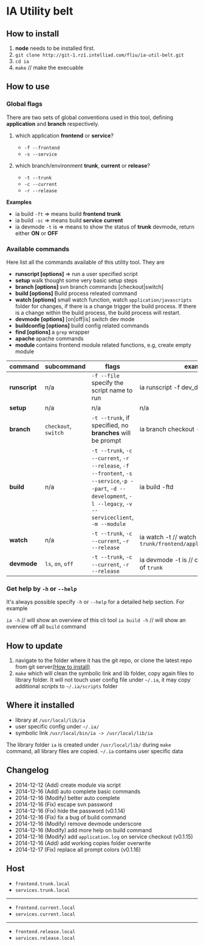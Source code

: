 # IA Utility belt

## How to install

1. **node** needs to be installed first.
2. `git clone http://git-1.rz1.intelliad.com/fliu/ia-util-belt.git`
3. `cd ia`
4. `make` // make the execuable

## How to use

### Global flags

There are two sets of global conventions used in this tool, defining **application** and **branch** respectively.

1. which application **frontend** or **service**?

    * `-f --frontend`
    * `-s --service`


2. which branch/environment **trunk**, **current** or **release**?

    * `-t --trunk`
    * `-c --current`
    * `-r --release`

**Examples**

* ia build `-ft` => means build **frontend** **trunk**
* ia build `-sc` => means build **service** **current**
* ia devmode `-t` is => means to show the status of **trunk** devmode, return either **ON** or **OFF**

### Available commands

Here list all the commands available of this utility tool. They are

*   **runscript [options]**       =>    run a user specified script
*   **setup**                     walk thought some very basic setup steps
*   **branch [options] <cmd>**    svn branch commands [checkout|switch]
*   **build [options]**           Build process releated command
*   **watch [options]**           small watch function, watch `application/javascripts` folder for changes, if there is a change
trigger the build process. If there is a change within the build process, the build process will restart.
*   **devmode [options] <cmd>**   [on|off|is] switch dev mode
*   **buildconfig [options]**     build config related commands
*   **find [options] <pattern>**  a `grep` wrapper
*   **apache <cmd>**              apache commands
*   **module <cmd>**              contains frontend module related functions, e.g, create empty module


| command | subcommand | flags  | examples |
| -------- | -------- | ------- | --------- |
| **runscript**     | n/a   |  `-f --file` specify the script name to run  | ia runscript -f dev_dependency.sh |
| **setup**         | n/a  |  n/a    | n/a |
| **branch**        | `checkout`, `switch` | `-t --trunk`, if specified, no **branches** will be prompt | ia branch checkout --trunk |
| **build**         | n/a | `-t --trunk`, `-c --current`, `-r --release`, `-f --frontent`, `-s --service`,`-p --part`, `-d --development`, `-l --legacy`, `-v --serviceclient`, `-m --module` | ia build -ftd |
| **watch**         | n/a  |`-t --trunk`, `-c --current`, `-r --release` | ia watch -t // watch for `trunk/frontend/application/javascripts` |
| **devmode**       | `ls`, `on`, `off`  |`-t --trunk`, `-c --current`, `-r --release` | ia devmode -t is // check the devmode of `trunk`|

### Get help by `-h` or `--help`

It's always possible specify `-h` or `--help` for a detailed help section. For example

`ia -h` // will show an overview of this cli tool
`ia build -h` // will show an overview off all `build` command

## How to update

1. navigate to the folder where it has the git repo, or clone the latest repo from git server[(How to install)](#how-to-install)
2. `make` which will clean the symbolic link and lib folder, copy again files to library folder.
It will not touch user config file under `~/.ia`, it may copy additional *scripts* to `~/.ia/scripts` folder

## Where it installed

* library at `/usr/local/lib/ia`
* user specific config under `~/.ia/`
* symbolic link `/usr/local/bin/ia -> /usr/local/lib/ia`

The library folder `ia` is created under `/usr/local/lib/` during `make` command, all library files are copied.
`~/.ia` contains user specific data


## Changelog
* 2014-12-12 (Add) create module via script
* 2014-12-16 (Add) auto complete basic commands
* 2014-12-16 (Modify) better auto complete
* 2014-12-16 (Fix) escape svn password
* 2014-12-16 (Fix) hide the password                                (v0.1.14)
* 2014-12-16 (Fix) fix a bug of build command
* 2014-12-16 (Modify) remove devmode underscore
* 2014-12-16 (Modify) add more help on build command
* 2014-12-16 (Modify) add `application.log` on service checkout     (v0.1.15)
* 2014-12-16 (Add) add working copies folder overwrite
* 2014-12-17 (Fix) replace all prompt colors                        (v0.1.16)


## Host
* `frontend.trunk.local`
* `services.trunk.local`

---

* `frontend.current.local`
* `services.current.local`

---

* `frontend.release.local`
* `services.release.local`

